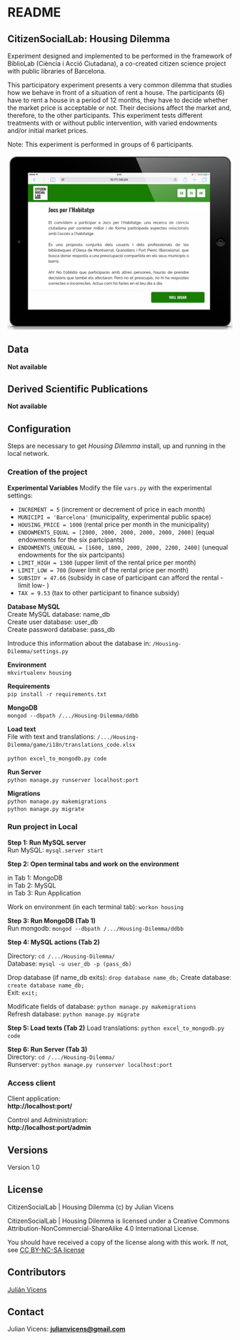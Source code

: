 # README #

## CitizenSocialLab: Housing Dilemma ##

Experiment designed and implemented to be performed in the framework of BiblioLab (Ciència i Acció Ciutadana), a co-created citizen science project with public libraries of Barcelona.

This participatory experiment presents a very common dilemma that studies how we behave in front of a situation of rent a house. The participants (6) have to rent a house in a period of 12 months, they have to decide whether the market price is acceptable or not. Their decisions affect the market and, therefore, to the other participants. This experiment tests different treatments with or without public intervention, with varied endowments and/or initial market prices. 

Note: This experiment is performed in groups of 6 participants.

![](https://github.com/CitizenSocialLab/Housing-Dilemma/blob/master/media/screenshots/ca/JocHabitatge_01.png)

## Data ##
**Not available**  

## Derived Scientific Publications ##
**Not available**  

## Configuration ##
Steps are necessary to get *Housing Dilemma* install, up and running in the local network.

### Creation of the project ###

__Experimental Variables__
Modify the file `vars.py` with the experimental settings:

* `INCREMENT = 5` (increment or decrement of price in each month)
* `MUNICIPI = 'Barcelona'` (municipality, experimental public space)
* `HOUSING_PRICE = 1000` (rental price per month in the municipality)
* `ENDOWMENTS_EQUAL = [2000, 2000, 2000, 2000, 2000, 2000]` (equal endowments for the six partcipants)
* `ENDOWMENTS_UNEQUAL = [1600, 1800, 2000, 2000, 2200, 2400]` (unequal endowments for the six partcipants)
* `LIMIT_HIGH = 1300` (upper limit of the rental price per month)
* `LIMIT_LOW = 700` (lower limit of the rental price per month)
* `SUBSIDY = 47.66` (subsidy in case of participant can afford the rental -limit low- )
* `TAX = 9.53` (tax to other participant to finance subsidy)

__Database MySQL__  
Create MySQL database: name\_db  
Create user database: user\_db  
Create password database: pass\_db

Introduce this information about the database in: `/Housing-Dilemma/settings.py`

__Environment__   
```mkvirtualenv housing ```  

__Requirements__  
```pip install -r requirements.txt```

__MongoDB__  
```mongod --dbpath /.../Housing-Dilemma/ddbb```

__Load text__   
File with text and translations:  `/.../Housing-Dilemma/game/i18n/translations_code.xlsx`  
   
```python excel_to_mongodb.py code```

__Run Server__  
```python manage.py runserver localhost:port```

__Migrations__  
```python manage.py makemigrations```  
```python manage.py migrate```  

### Run project in Local ###

__Step 1: Run MySQL server__  
Run MySQL: `mysql.server start`

__Step 2: Open terminal tabs and work on the environment__  

in Tab 1: MongoDB  
in Tab 2: MySQL  
in Tab 3: Run Application  

Work on environment (in each terminal tab): `workon housing`

__Step 3: Run MongoDB (Tab 1)__  
Run mongodb: `mongod --dbpath /.../Housing-Dilemma/ddbb`

__Step 4: MySQL actions (Tab 2)__

Directory: `cd /.../Housing-Dilemma/`   
Database: `mysql -u user_db -p (pass_db)`

Drop database (if name\_db exits): `drop database name_db;` 
Create database: `create database name_db;`  
Exit: `exit;`

Modificate fields of database: `python manage.py makemigrations`  
Refresh database:
`python manage.py migrate` 

__Step 5: Load texts (Tab 2)__
Load translations: `python excel_to_mongodb.py code`

__Step 6: Run Server (Tab 3)__  
Directory: `cd /.../Housing-Dilemma/ `   
Runserver: `python manage.py runserver localhost:port`

### Access client ###
Client application:  
**http://localhost:port/**  
 
Control and Administration:  
**http://localhost:port/admin**
## Versions ##
Version 1.0

## License ##
CitizenSocialLab | Housing Dilemma (c) by Julian Vicens

CitizenSocialLab | Housing Dilemma is licensed under a
Creative Commons Attribution-NonCommercial-ShareAlike 4.0 International License.

You should have received a copy of the license along with this work. If not, see [CC BY-NC-SA license](https://creativecommons.org/licenses/by-nc-sa/4.0/)

## Contributors ##

[Julián Vicens](https://github.com/jvicens)

## Contact ##

Julian Vicens: **julianvicens@gmail.com**
